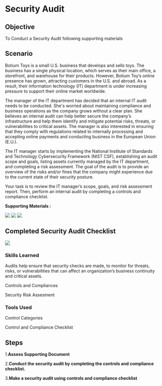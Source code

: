 # Security Audit

## Objective

To Conduct a Security Audit following supporting materials 


## Scenario

Botium Toys is a small U.S. business that develops and sells toys. The business has a single physical location, which serves as their main office, a storefront, and warehouse for their products. However, Botium Toy’s online presence has grown, attracting customers in the U.S. and abroad. As a result, their information technology (IT) department is under increasing pressure to support their online market worldwide. 

The manager of the IT department has decided that an internal IT audit needs to be conducted. She's worried about maintaining compliance and business operations as the company grows without a clear plan. She believes an internal audit can help better secure the company’s infrastructure and help them identify and mitigate potential risks, threats, or vulnerabilities to critical assets. The manager is also interested in ensuring that they comply with regulations related to internally processing and accepting online payments and conducting business in the European Union (E.U.).   

The IT manager starts by implementing the National Institute of Standards and Technology Cybersecurity Framework (NIST CSF), establishing an audit scope and goals, listing assets currently managed by the IT department, and completing a risk assessment. The goal of the audit is to provide an overview of the risks and/or fines that the company might experience due to the current state of their security posture.

Your task is to review the IT manager’s scope, goals, and risk assessment report. Then, perform an internal audit by completing a controls and compliance checklist. 

**Supporting Materials :**

<a href="https://d3c33hcgiwev3.cloudfront.net/Cf51n9nbSD68ZTB5tTf3sA_a7545121c27b41a2b32db66f1cde7bf1_Botium-Toys-Scope-goals-and-risk-assessment-report.docx?Expires=1723507200&Signature=XcTzblQrAuiYEc3oYV06OKQMG3C6qKz6-r8Ae7fLvJSYvQVDuArQcXLAWBkRe03n36u8Hi~RLhzAE9hPU0ecSgSvzsAjQ~iWxi1Md0XjYw1NDlReZZq7rSaoxE~VMSk8oEiIEz0E-CrAzNQuroM36rMmcScRgOhtEFT7F9Pvpgw_&Key-Pair-Id=APKAJLTNE6QMUY6HBC5A"><img src="https://img.shields.io/badge/-MSword:Risk Assessment Report-0072b1?&style=for-the-badge&logo=word&logoColor=white" /></a>
<a href="https://d3c33hcgiwev3.cloudfront.net/UlCuw8LhSSqoHh2mqEAU0g_a1ed3f7f746c4071ae68b52dd07e4df1_Control-categories.docx?Expires=1723507200&Signature=T~0F1idr8XCj9OLXF2xqDqYD4T7yGXDb6CvIJPyCdcGnghLAkKv8ajqv7QcjS3ldeEVbfNneUTOyO7tmqgMFeaAMb-BOafKAjoJXbmuUgtRwXn4MRoLVJWUmlgZdUrGTU5ZJem2JyY~j0MMPsxk5U0oAS6X8~Cl-7XTa-4GOObU_&Key-Pair-Id=APKAJLTNE6QMUY6HBC5A"><img src="https://img.shields.io/badge/-MSword:Control Categories-0072b1?&style=for-the-badge&logo=word&logoColor=white" /></a>
<a href="https://d3c33hcgiwev3.cloudfront.net/sE_0LUF0RqCuA0FAF0KCPA_ef185c6c047247f882a8658018018df1_Controls-and-compliance-checklist.docx?Expires=1723507200&Signature=KfQznVeWr8O9eIJiAt6E6xv-gyBskQdXgzCrN~NcnUefRbE9rSEZOTWxWrbvGyv3XzbydkuQKb987dkmfZ0OGpXxosP9BhdvHnESo7Ww4p-A9MvQuQz9IG7bmnGOIMyMCcyZslCqfIiJYOZ43F0jzee~q4Oo6sG9g4a8VPNP4L0_&Key-Pair-Id=APKAJLTNE6QMUY6HBC5A"><img src="https://img.shields.io/badge/-MSword:Controls and Compliance Checklist-0072b1?&style=for-the-badge&logo=word&logoColor=white" /></a>


## Completed Security Audit Checklist

<a href="[SecurityAuditChecklist.docx](https://github.com/user-attachments/files/16573376/SecurityAuditChecklist.docx)
"><img src="https://img.shields.io/badge/-MSword:Security Audit Checklist-0072b1?&style=for-the-badge&logo=word&logoColor=white" /></a>


### Skills Learned

Audits help ensure that security checks are made, to monitor for threats, risks, or vulnerabilities that can affect an organization’s business continuity and critical assets. 

Controls and Compliances

Security Risk Assesment


### Tools Used

Control Categories 

Control and Compliance Checklist

## Steps

1.**Assess Supporting Document** 

2.**Conduct the security audit by completing the controls and compliance checklist.**

3.**Make  a security audit using controls and compliance checklist**
